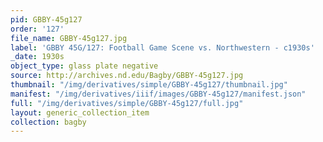 ```yaml
---
pid: GBBY-45g127
order: '127'
file_name: GBBY-45g127.jpg
label: 'GBBY 45G/127: Football Game Scene vs. Northwestern - c1930s'
_date: 1930s
object_type: glass plate negative
source: http://archives.nd.edu/Bagby/GBBY-45g127.jpg
thumbnail: "/img/derivatives/simple/GBBY-45g127/thumbnail.jpg"
manifest: "/img/derivatives/iiif/images/GBBY-45g127/manifest.json"
full: "/img/derivatives/simple/GBBY-45g127/full.jpg"
layout: generic_collection_item
collection: bagby
---
```

